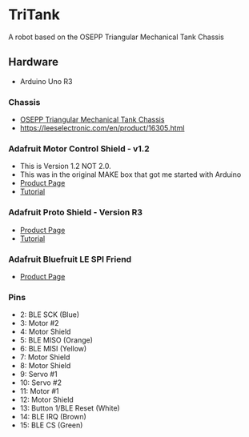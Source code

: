 # TriTank
A robot based on the OSEPP Triangular Mechanical Tank Chassis

## Hardware
- Arduino Uno R3

### Chassis
- [OSEPP Triangular Mechanical Tank Chassis](https://osepp.com/robotic-kits/3-triangulartank)
- https://leeselectronic.com/en/product/16305.html

### Adafruit Motor Control Shield - v1.2
- This is Version 1.2 NOT 2.0.  
- This was in the original MAKE box that got me started with Arduino
- [Product Page](https://www.adafruit.com/product/81)
- [Tutorial](https://learn.adafruit.com/adafruit-motor-shield)

### Adafruit Proto Shield - Version R3
- [Product Page](https://www.adafruit.com/product/2077)
- [Tutorial](https://learn.adafruit.com/adafruit-proto-shield-arduino)

### Adafruit Bluefruit LE SPI Friend
- [Product Page](https://www.adafruit.com/product/2633)

### Pins
- 2:  BLE SCK (Blue)
- 3:  Motor #2
- 4:  Motor Shield
- 5:  BLE MISO (Orange)
- 6:  BLE MISI (Yellow)
- 7:  Motor Shield
- 8:  Motor Shield
- 9:  Servo #1
- 10: Servo #2
- 11: Motor #1
- 12: Motor Shield
- 13: Button 1/BLE Reset (White)
- 14: BLE IRQ (Brown)
- 15: BLE CS (Green)
